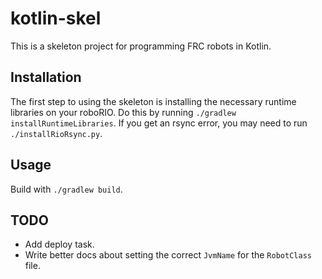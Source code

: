 # kotlin-skel
This is a skeleton project for programming FRC robots in Kotlin.
## Installation
The first step to using the skeleton is installing the necessary runtime libraries on your roboRIO. Do this by running `./gradlew installRuntimeLibraries`. If you get an rsync error, you may need to run `./installRioRsync.py`.
## Usage
Build with `./gradlew build`.
## TODO
* Add deploy task.
* Write better docs about setting the correct `JvmName` for the `RobotClass` file.
